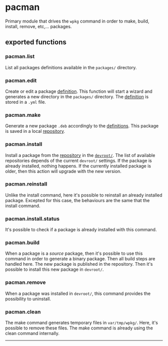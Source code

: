 # pacman

Primary module that drives the `wpkg` command in order to make, build, install,
remove, etc,... packages.

## exported functions

### pacman.list

List all packages definitions available in the `packages/` directory.

### pacman.edit

Create or edit a package [definition](2). This function will start a wizard and
generates a new directory in the `packages/` directory. The [definition](2) is
stored in a `.yml` file.

### pacman.make

Generate a new package `.deb` accordingly to the [definitions](2). This package
is saved in a local [repository](3).

### pacman.install

Install a package from the [repository](3) in the [`devroot/`](1). The list of
available repositories depends of the current `devroot/` settings. If the
package is already installed, nothing happens. If the currently installed
package is older, then this action will upgrade with the new version.

### pacman.reinstall

Unlike the install command, here it's possible to reinstall an already
installed package. Excepted for this case, the behaviours are the same that
the install command.

### pacman.install.status

It's possible to check if a package is already installed with this command.

### pacman.build

When a package is a *source* package, then it's possible to use this
command in order to generate a binary package. Then all build steps are
handled here. The new package is published in the repository. Then it's
possible to install this new package in `devroot/`.

### pacman.remove

When a package was installed in `devroot/`, this command provides the
possibility to uninstall.

### pacman.clean

The make command generates temporary files in `var/tmp/wpkg/`. Here, it's
possible to remove these files. The make command is already using the clean
command internally.

---

[1]: pacman.devroot.md
[2]: pacman.definition.md
[3]: pacman.repository.md
